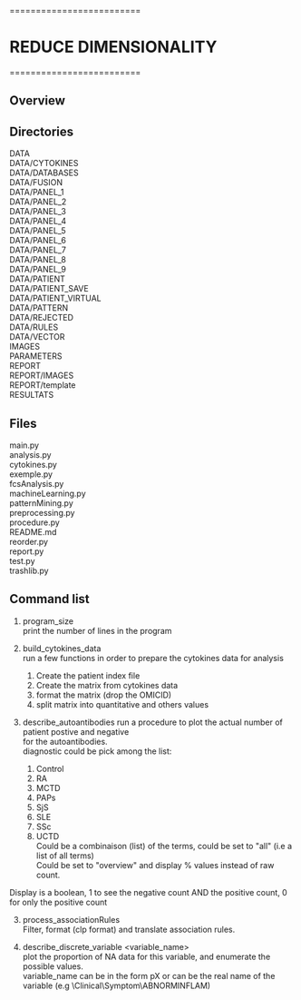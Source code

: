 =========================
# REDUCE DIMENSIONALITY #
=========================

## Overview

## Directories
DATA  
DATA/CYTOKINES  
DATA/DATABASES  
DATA/FUSION  
DATA/PANEL_1  
DATA/PANEL_2  
DATA/PANEL_3  
DATA/PANEL_4  
DATA/PANEL_5  
DATA/PANEL_6  
DATA/PANEL_7  
DATA/PANEL_8  
DATA/PANEL_9  
DATA/PATIENT  
DATA/PATIENT_SAVE  
DATA/PATIENT_VIRTUAL  
DATA/PATTERN  
DATA/REJECTED  
DATA/RULES  
DATA/VECTOR  
IMAGES  
PARAMETERS  
REPORT  
REPORT/IMAGES  
REPORT/template  
RESULTATS  

## Files  
main.py  
analysis.py  
cytokines.py  
exemple.py  
fcsAnalysis.py  
machineLearning.py  
patternMining.py  
preprocessing.py  
procedure.py  
README.md  
reorder.py  
report.py  
test.py  
trashlib.py  



## Command list

1. program_size  
   print the number of lines in the program

2. build_cytokines_data  
   run a few functions in order to prepare the cytokines data for analysis  
   1. Create the patient index file
   2. Create the matrix from cytokines data
   3. format the matrix (drop the OMICID)
   4. split matrix into quantitative and others values 

3. describe_autoantibodies <diagnostic> <display> 
   run a procedure to plot the actual number of patient postive and negative  
   for the autoantibodies.  
   diagnostic could be pick among the list:  
   1. Control  
   2. RA
   3. MCTD  
   4. PAPs  
   5. SjS 
   6. SLE  
   7. SSc  
   8. UCTD  
Could be a combinaison (list) of the terms, could be set to "all" (i.e a list of all terms)  
Could be set to "overview" and display % values instead of raw count.
 
Display is a boolean, 1 to see the negative count AND the positive count, 0 for  only the positive count  

3. process_associationRules  
Filter, format (clp format) and translate association rules.  

4. describe_discrete_variable <variable_name>  
plot the proportion of NA data for this variable, and enumerate the possible values.  
variable_name can be in the form pX or can be the real name of the variable (e.g \\Clinical\\Symptom\\ABNORMINFLAM)
